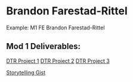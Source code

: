 # Brandon Farestad-Rittel

Example: M1 FE Brandon Farestad-Rittel

## Mod 1 Deliverables:
[DTR Project 1](https://gist.github.com/bfarestadrittel/a2b36a35732df61ce443f47f43a145f9)
[DTR Project 2](https://gist.github.com/HartiganHM/ab0b418d881c4a261febb9d52272b902)
[DTR Project 3](https://gist.github.com/julieahawkins/eea524687380359e95eda1dc905f3edd)

[Storytelling Gist](https://gist.github.com/bfarestadrittel/6856f7364e3a4a9a97345b0d267bdd56)
